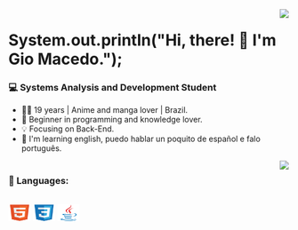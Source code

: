 <a href="https://github.com/giovanamacedo">
<img align="right" img height="170em" src="https://bad-apple-github-readme.vercel.app/api?show_bg=1&username=giovanamacedo&theme=dracula&show_icons=true"/>
</a>

# System.out.println("Hi, there! 👋 I'm Gio Macedo.");

### 💻 Systems Analysis and Development Student

  - 👩‍💻 19 years | Anime and manga lover | Brazil.
  - 📘 Beginner in programming and knowledge lover.
  - 💡 Focusing on Back-End.
  - 📢 I'm learning english, puedo hablar un poquito de español e falo português.
  
<a href="https://github.com/giovanamacedo">
 <img align="right" img height="130em" src="https://github-readme-stats.vercel.app/api/top-langs/?username=giovanamacedo&layout=compact&theme=dracula"/>
</a>

#
### 📍 Languages:
  
<div style="display: inline_block"><br>
  <img align="center" alt="Rafa-HTML" height="30" width="40" src="https://raw.githubusercontent.com/devicons/devicon/master/icons/html5/html5-original.svg">
  <img align="center" alt="Rafa-CSS" height="30" width="40" src="https://raw.githubusercontent.com/devicons/devicon/master/icons/css3/css3-original.svg">
  <img align="center" alt="Java" height="30" width="40" src="https://github.com/devicons/devicon/blob/9f4f5cdb393299a81125eb5127929ea7bfe42889/icons/java/java-original.svg">
</div>
